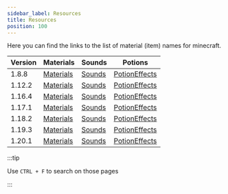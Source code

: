 ```yaml
---
sidebar_label: Resources
title: Resources
position: 100
---
```


Here you can find the links to the list of material (item) names for minecraft.

| Version | Materials                                                             | Sounds                                                             | Potions                                                                                |
|---------|-----------------------------------------------------------------------|--------------------------------------------------------------------|----------------------------------------------------------------------------------------|
| 1.8.8   | [Materials](https://helpch.at/docs/1.8.8/org/bukkit/Material.html)    | [Sounds](https://helpch.at/docs/1.8.8/org/bukkit/Sound.html)       | [PotionEffects](https://helpch.at/docs/1.8.8/org/bukkit/potion/PotionEffectType.html)  |
| 1.12.2  | [Materials](https://helpch.at/docs/1.12.2/org/bukkit/Material.html)   | [Sounds](https://helpch.at/docs/1.12.2/org/bukkit/Sound.html)      | [PotionEffects](https://helpch.at/docs/1.12.2/org/bukkit/potion/PotionEffectType.html) |
| 1.16.4  | [Materials](https://helpch.at/docs/1.16.4/org/bukkit/Material.html)   | [Sounds](https://helpch.at/docs/1.16.4/org/bukkit/Sound.html)      | [PotionEffects](https://helpch.at/docs/1.16.4/org/bukkit/potion/PotionEffectType.html) |
| 1.17.1  | [Materials](https://helpch.at/docs/1.17.1/org/bukkit/Material.html)   | [Sounds](https://helpch.at/docs/1.17.1/org/bukkit/Sound.html)      | [PotionEffects](https://helpch.at/docs/1.17.1/org/bukkit/potion/PotionEffectType.html) |
| 1.18.2  | [Materials](https://helpch.at/docs/1.18.2/org/bukkit/Material.html)   | [Sounds](https://helpch.at/docs/1.18.2/org/bukkit/Sound.html)      | [PotionEffects](https://helpch.at/docs/1.18.2/org/bukkit/potion/PotionEffectType.html) |
| 1.19.3  | [Materials](https://helpch.at/docs/1.19.3/org/bukkit/Material.html)   | [Sounds](https://helpch.at/docs/1.19.3/org/bukkit/Sound.html)      | [PotionEffects](https://helpch.at/docs/1.19.3/org/bukkit/potion/PotionEffectType.html) |
| 1.20.1  | [Materials](https://helpch.at/docs/1.20.1/org/bukkit/Material.html)   | [Sounds](https://helpch.at/docs/1.20.1/org/bukkit/Sound.html)      | [PotionEffects](https://helpch.at/docs/1.20.1/org/bukkit/potion/PotionEffectType.html) |

:::tip

Use `CTRL + F` to search on those pages

:::
